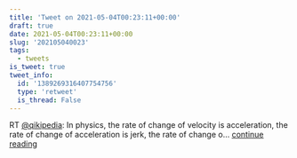```yaml
---
title: 'Tweet on 2021-05-04T00:23:11+00:00'
draft: true
date: 2021-05-04T00:23:11+00:00
slug: '202105040023'
tags:
  - tweets
is_tweet: true
tweet_info:
  id: '1389269316407754756'
  type: 'retweet'
  is_thread: False
---
```




RT [@qikipedia](https://x.com/qikipedia): In physics, the rate of change of velocity is acceleration, the rate of change of acceleration is jerk, the rate of change o… [continue reading](https://x.com/sytelus/status/1389269316407754756)
